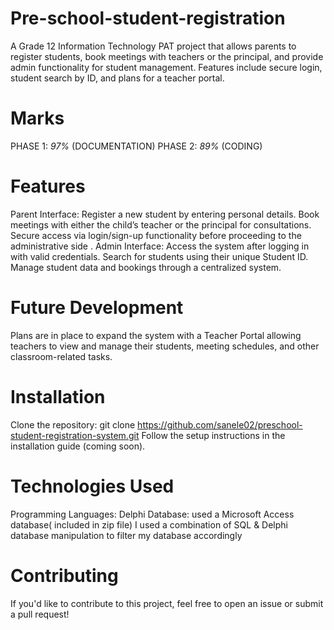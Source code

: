 # Pre-school-student-registration
A Grade 12 Information Technology PAT project that allows parents to register students, book meetings with teachers or the principal, and provide admin functionality for student management. Features include secure login, student search by ID, and plans for a teacher portal.

# Marks
 PHASE 1: *97%* (DOCUMENTATION)
 PHASE 2: *89%* (CODING)
# Features

 Parent Interface:
Register a new student by entering personal details.
Book meetings with either the child’s teacher or the principal for consultations.
Secure access via login/sign-up functionality before proceeding to the administrative side
.
 Admin Interface:
Access the system after logging in with valid credentials.
Search for students using their unique Student ID.
Manage student data and bookings through a centralized system.

# Future Development
Plans are in place to expand the system with a Teacher Portal allowing teachers to view and manage their students, meeting schedules, and other classroom-related tasks.

# Installation
Clone the repository:
git clone https://github.com/sanele02/preschool-student-registration-system.git
Follow the setup instructions in the installation guide (coming soon).

# Technologies Used
Programming Languages: Delphi
Database: used a Microsoft Access database( included in zip file)
I used a combination of SQL & Delphi database manipulation to filter my database accordingly 

# Contributing
If you'd like to contribute to this project, feel free to open an issue or submit a pull request!

